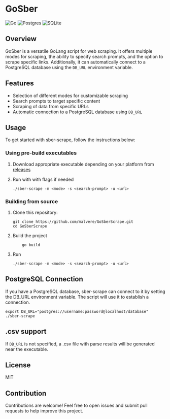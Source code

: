 # GoSber
![Go](https://img.shields.io/badge/go-%2300ADD8.svg?style=for-the-badge&logo=go&logoColor=white)
![Postgres](https://img.shields.io/badge/postgres-%23316192.svg?style=for-the-badge&logo=postgresql&logoColor=white)
![SQLite](https://img.shields.io/badge/sqlite-%2307405e.svg?style=for-the-badge&logo=sqlite&logoColor=white)
## Overview

GoSber is a versatile GoLang script for web scraping. It offers multiple modes for scraping, the ability to specify search prompts, and the option to scrape specific links. Additionally, it can automatically connect to a PostgreSQL database using the `DB_URL` environment variable.

## Features

- Selection of different modes for customizable scraping
- Search prompts to target specific content
- Scraping of data from specific URLs
- Automatic connection to a PostgreSQL database using `DB_URL`

## Usage

To get started with sber-scrape, follow the instructions below:

### Using pre-build executables
1. Download appropriate executable depending on your platform from [releases](https://github.com/malvere/GoSberScrape/releases)

2. Run with with flags if needed
    ```shell
    ./sber-scrape -m <mode> -s <search-prompt> -u <url>
    ```

### Building from source

1. Clone this repository:

   ```shell
   git clone https://github.com/malvere/GoSberScrape.git
   cd GoSberScrape
   ```

2. Build the project

    ```shell
        go build
    ```
3. Run
    ```shell
    ./sber-scrape -m <mode> -s <search-prompt> -u <url>
    ```
## PostgreSQL Connection
If you have a PostgreSQL database, sber-scrape can connect to it by setting the DB_URL environment variable. The script will use it to establish a connection.

```shell
export DB_URL="postgres://username:password@localhost/database"
./sber-scrape
```

## .csv support

If `DB_URL` is not specified, a .csv file with parse results will be generated near the executable.

## License
MIT

## Contribution
Contributions are welcome! Feel free to open issues and submit pull requests to help improve this project.
